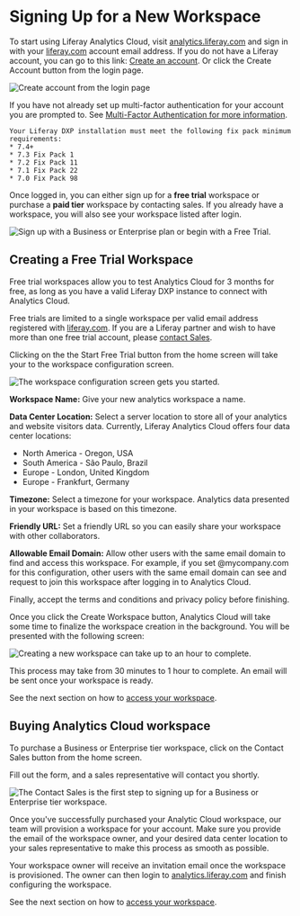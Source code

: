 # Signing Up for a New Workspace

To start using Liferay Analytics Cloud, visit [analytics.liferay.com](https://analytics.liferay.com) and sign in with your [liferay.com](https://www.liferay.com) account email address. If you do not have a Liferay account, you can go to this link: [Create an account](https://login.liferay.com/signin/register). Or click the Create Account button from the login page.

![Create account from the login page](./signing-up-for-a-new-workspace/images/01.png)

If you have not already set up multi-factor authentication for your account you are prompted to. See [Multi-Factor Authentication for more information](./multi-factor-authentication.md).

```{important}
Your Liferay DXP installation must meet the following fix pack minimum requirements:
* 7.4+
* 7.3 Fix Pack 1
* 7.2 Fix Pack 11
* 7.1 Fix Pack 22
* 7.0 Fix Pack 98
```

Once logged in, you can either sign up for a **free trial** workspace or purchase a **paid tier** workspace by contacting sales. If you already have a workspace, you will also see your workspace listed after login.

![Sign up with a Business or Enterprise plan or begin with a Free Trial.](signing-up-for-a-new-workspace/images/02.png)

## Creating a Free Trial Workspace

Free trial workspaces allow you to test Analytics Cloud for 3 months for free, as long as you have a valid Liferay DXP instance to connect with Analytics Cloud.

Free trials are limited to a single workspace per valid email address registered with [liferay.com](https://www.liferay.com). If you are a Liferay partner and wish to have more than one free trial account, please [contact Sales](mailto:sales@liferay.com).

Clicking on the the Start Free Trial button from the home screen will take your to the workspace configuration screen.

![The workspace configuration screen gets you started.](signing-up-for-a-new-workspace/images/03.png)

**Workspace Name:** Give your new analytics workspace a name.

**Data Center Location:** Select a server location to store all of your analytics and website visitors data. Currently, Liferay Analytics Cloud offers four data center locations:

* North America - Oregon, USA
* South America - São Paulo, Brazil
* Europe - London, United Kingdom
* Europe - Frankfurt, Germany

**Timezone:** Select a timezone for your workspace. Analytics data presented in your workspace is based on this timezone. 

**Friendly URL:** Set a friendly URL so you can easily share your workspace with other collaborators.

**Allowable Email Domain:** Allow other users with the same email domain to find and access this workspace. For example, if you set @mycompany.com for this configuration, other users with the same email domain can see and request to join this workspace after logging in to Analytics Cloud.

Finally, accept the terms and conditions and privacy policy before finishing.

Once you click the Create Workspace button, Analytics Cloud will take some time to finalize the workspace creation in the background. You will be presented with the following screen:

![Creating a new workspace can take up to an hour to complete.](signing-up-for-a-new-workspace/images/04.png)

This process may take from 30 minutes to 1 hour to complete. An email will be sent once your workspace is ready.

See the next section on how to [access your workspace](./accessing-your-workspace.md).

## Buying Analytics Cloud workspace

To purchase a Business or Enterprise tier workspace, click on the Contact Sales button from the home screen.

Fill out the form, and a sales representative will contact you shortly.

![The Contact Sales is the first step to signing up for a Business or Enterprise tier workspace.](signing-up-for-a-new-workspace/images/05.png)

Once you've successfully purchased your Analytic Cloud workspace, our team will provision a workspace for your account. Make sure you provide the email of the workspace owner, and your desired data center location to your sales representative to make this process as smooth as possible.

Your workspace owner will receive an invitation email once the workspace is provisioned. The owner can then login to [analytics.liferay.com](https://analytics.liferay.com) and finish configuring the workspace.

See the next section on how to [access your workspace](./accessing-your-workspace.md). 
